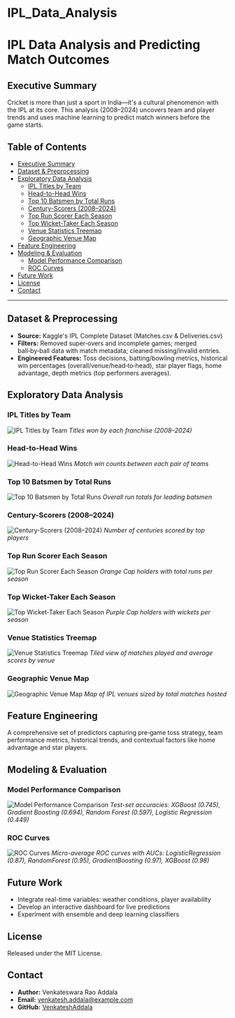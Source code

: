 # IPL_Data_Analysis
# IPL Data Analysis and Predicting Match Outcomes

## Executive Summary
Cricket is more than just a sport in India—it's a cultural phenomenon with the IPL at its core. This analysis (2008–2024) uncovers team and player trends and uses machine learning to predict match winners before the game starts.

## Table of Contents
- [Executive Summary](#executive-summary)
- [Dataset & Preprocessing](#dataset--preprocessing)
- [Exploratory Data Analysis](#exploratory-data-analysis)
  - [IPL Titles by Team](#ipl-titles-by-team)
  - [Head-to-Head Wins](#head-to-head-wins)
  - [Top 10 Batsmen by Total Runs](#top-10-batsmen-by-total-runs)
  - [Century-Scorers (2008–2024)](#century-scorers-2008–2024)
  - [Top Run Scorer Each Season](#top-run-scorer-each-season)
  - [Top Wicket-Taker Each Season](#top-wicket-taker-each-season)
  - [Venue Statistics Treemap](#venue-statistics-treemap)
  - [Geographic Venue Map](#geographic-venue-map)
- [Feature Engineering](#feature-engineering)
- [Modeling & Evaluation](#modeling--evaluation)
  - [Model Performance Comparison](#model-performance-comparison)
  - [ROC Curves](#roc-curves)
- [Future Work](#future-work)
- [License](#license)
- [Contact](#contact)

---

## Dataset & Preprocessing
- **Source:** Kaggle's IPL Complete Dataset (Matches.csv & Deliveries.csv)
- **Filters:** Removed super‑overs and incomplete games; merged ball‑by‑ball data with match metadata; cleaned missing/invalid entries.
- **Engineered Features:** Toss decisions, batting/bowling metrics, historical win percentages (overall/venue/head‑to‑head), star player flags, home advantage, depth metrics (top performers averages).

## Exploratory Data Analysis

### IPL Titles by Team
![IPL Titles by Team](images/plots/ipl_titles_by_team.png)
*Titles won by each franchise (2008–2024)*

### Head-to-Head Wins
![Head-to-Head Wins](images/plots/head_to_head_wins.png)
*Match win counts between each pair of teams*

### Top 10 Batsmen by Total Runs
![Top 10 Batsmen by Total Runs](images/plots/top_10_batsmen_by_runs.png)
*Overall run totals for leading batsmen*

### Century-Scorers (2008–2024)
![Century-Scorers (2008–2024)](images/plots/top_century_scorers.png)
*Number of centuries scored by top players*

### Top Run Scorer Each Season
![Top Run Scorer Each Season](images/plots/top_run_scorer_each_season.png)
*Orange Cap holders with total runs per season*

### Top Wicket-Taker Each Season
![Top Wicket-Taker Each Season](images/plots/top_wicket_taker_each_season.png)
*Purple Cap holders with wickets per season*

### Venue Statistics Treemap
![Venue Statistics Treemap](images/plots/venue_statistics_treemap.png)
*Tiled view of matches played and average scores by venue*

### Geographic Venue Map
![Geographic Venue Map](images/plots/venues_geographic_map.png)
*Map of IPL venues sized by total matches hosted*

## Feature Engineering
A comprehensive set of predictors capturing pre‑game toss strategy, team performance metrics, historical trends, and contextual factors like home advantage and star players.

## Modeling & Evaluation

### Model Performance Comparison
![Model Performance Comparison](images/plots/model_performance_comparison.png)
*Test-set accuracies: XGBoost (0.745), Gradient Boosting (0.694), Random Forest (0.597), Logistic Regression (0.449)*

### ROC Curves
![ROC Curves](images/plots/roc_curves.png)
*Micro-average ROC curves with AUCs: LogisticRegression (0.87), RandomForest (0.95), GradientBoosting (0.97), XGBoost (0.98)*

## Future Work
- Integrate real-time variables: weather conditions, player availability
- Develop an interactive dashboard for live predictions
- Experiment with ensemble and deep learning classifiers

## License
Released under the MIT License.

## Contact
- **Author:** Venkateswara Rao Addala
- **Email:** venkatesh.addala@example.com
- **GitHub:** [VenkateshAddala](https://github.com/VenkateshAddala)

